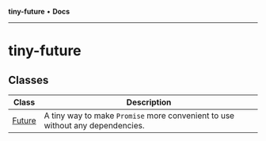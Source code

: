 **tiny-future** • **Docs**

***

# tiny-future

## Classes

| Class | Description |
| ------ | ------ |
| [Future](classes/Future.md) | A tiny way to make `Promise` more convenient to use without any dependencies. |
